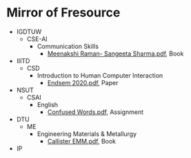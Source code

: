 # Mirror of Fresource
- IGDTUW
	- CSE-AI
		- Communication Skills
			- [Meenakshi Raman- Sangeeta Sharma.pdf](https://files.catbox.moe/3djnrg.pdf), Book
- IIITD
	- CSD
		- Introduction to Human Computer Interaction
			- [Endsem 2020.pdf](https://files.catbox.moe/9i2kl5.pdf), Paper
- NSUT
	- CSAI
		- English
			- [Confused Words.pdf](https://files.catbox.moe/nqx5uz.pdf), Assignment
- DTU
	- ME
		- Engineering Materials & Metallurgy
			- [Callister EMM.pdf](https://files.catbox.moe/jjjntv.pdf), Book
- IP